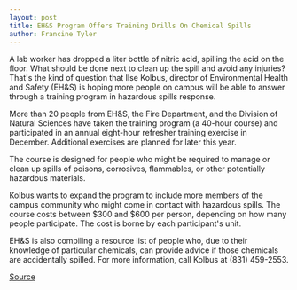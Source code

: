 ```yaml
---
layout: post
title: EH&S Program Offers Training Drills On Chemical Spills
author: Francine Tyler
---
```


A lab worker has dropped a liter bottle of nitric acid, spilling the acid on the floor. What should be done next to clean up the spill and avoid any injuries? That's the kind of question that Ilse Kolbus, director of Environmental Health and Safety (EH&S) is hoping more people on campus will be able to answer through a training program in hazardous spills response.

More than 20 people from EH&S, the Fire Department, and the Division of Natural Sciences have taken the training program (a 40-hour course) and participated in an annual eight-hour refresher training exercise in December. Additional exercises are planned for later this year.

The course is designed for people who might be required to manage or clean up spills of poisons, corrosives, flammables, or other potentially hazardous materials.

Kolbus wants to expand the program to include more members of the campus community who might come in contact with hazardous spills. The course costs between $300 and $600 per person, depending on how many people participate. The cost is borne by each participant's unit.

EH&S is also compiling a resource list of people who, due to their knowledge of particular chemicals, can provide advice if those chemicals are accidentally spilled. For more information, call Kolbus at (831) 459-2553.

[Source](http://www1.ucsc.edu/oncampus/currents/98-99/02-08/ehs.htm "Permalink to Environmental Health and Safety hazardous spills response; 02-08-99")
